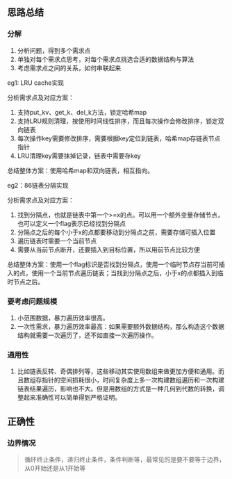 ## 思路总结

### 分解
1. 分析问题，得到多个需求点
2. 单独对每个需求点思考，对每个需求点挑选合适的数据结构与算法
3. 考虑需求点之间的关系，如何串联起来

eg1: LRU cache实现  

分析需求点及对应方案：
1. 支持put_kv、get_k、del_k方法，锁定哈希map
2. 支持LRU规则清理，按使用时间线性排序，而且每次操作会修改排序，锁定双向链表
3. 每次操作key需要修改排序，需要根据key定位到链表，哈希map存链表节点指针
4. LRU清理key需要抹掉记录，链表中需要存key

总结整体方案：使用哈希map和双向链表，相互指向。

eg2：86链表分隔实现

分析需求点及对应方案：
1. 找到分隔点，也就是链表中第一个>=x的点。可以用一个额外变量存储节点，也可以定义一个flag表示已经找到分隔点
2. 分隔点之后的每个小于x的点都要移动到分隔点之前，需要存储可插入位置
3. 遍历链表时需要一个当前节点
4. 需要从当前节点断开，还要插入到目标位置，所以用前节点比较方便

总结整体方案：使用一个flag标识是否找到分隔点，使用一个临时节点存当前可插入的点，使用一个当前节点遍历链表；当找到分隔点之后，小于x的点都插入到临时节点之后。


### 要考虑问题规模

1. 小范围数据，暴力遍历效率很高。
2. 一次性需求，暴力遍历效率最高：如果需要额外数据结构，那么构造这个数据结构就需要一次遍历了，还不如直接一次遍历操作。

### 通用性

1. 比如链表反转、奇偶排列等，这些移动其实使用数组来做更加方便和通用。而且数组存指针的空间损耗很小，时间复杂度上多一次构建数组遍历和一次构建链表结果遍历，影响也不大。但是用数组的方式是一种几何到代数的转换，调整起来准确性可以简单得到严格证明。


## 正确性

### 边界情况

> 循环终止条件，递归终止条件，条件判断等，最常见的是要不要等于边界，从0开始还是从1开始等


